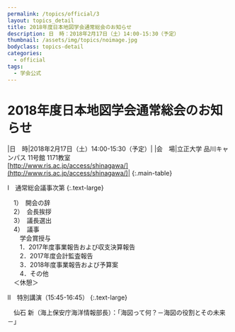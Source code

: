 ```yaml
---
permalink: /topics/official/3
layout: topics_detail
title: 2018年度日本地図学会通常総会のお知らせ
description: 日　時：2018年2月17日（土）14:00-15:30（予定）
thumbnail: /assets/img/topics/noimage.jpg
bodyclass: topics-detail
categories:
  - official
tags:
  - 学会公式
---
```


# 2018年度日本地図学会通常総会のお知らせ

|日　時|2018年2月17日（土）14:00-15:30（予定）|
|会　場|立正大学 品川キャンパス 11号館 1171教室<br>[http://www.ris.ac.jp/access/shinagawa/](http://www.ris.ac.jp/access/shinagawa/)|
{:.main-table}

Ⅰ　通常総会議事次第
{:.text-large}

　1）　開会の辞<br>
　2）　会長挨拶<br>
　3）　議長選出<br>
　4）　議事<br>
　　学会賞授与<br>
　　1．2017年度事業報告および収支決算報告<br>
　　2．2017年度会計監査報告<br>
　　3．2018年度事業報告および予算案<br>
　　4．その他<br>
　＜休憩＞<br>

Ⅱ　特別講演（15:45-16:45）
{:.text-large}

　仙石 新（海上保安庁海洋情報部長）：「海図って何？－海図の役割とその未来－」
